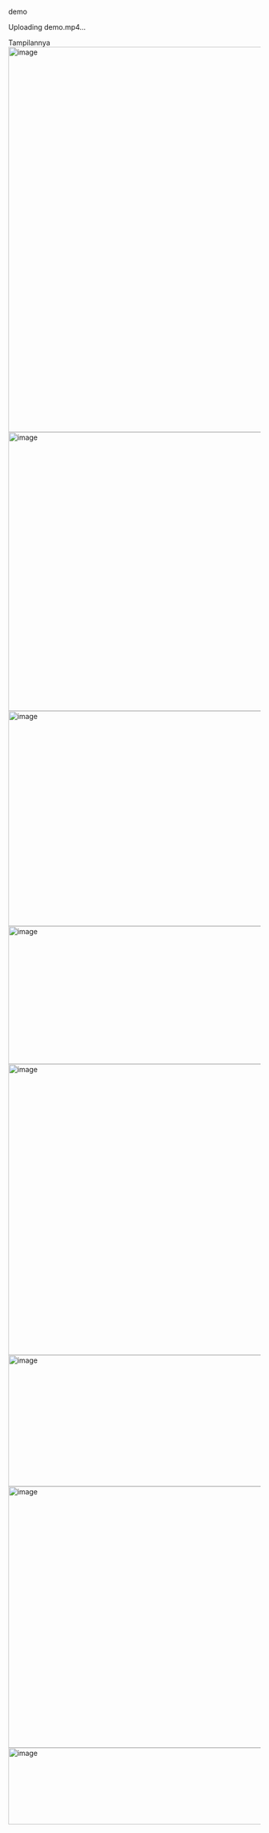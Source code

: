 demo

Uploading demo.mp4…


Tampilannya
<img width="1366" height="768" alt="image" src="https://github.com/user-attachments/assets/92656aca-d4c1-4969-a789-82afa3260881" />
<img width="1366" height="556" alt="image" src="https://github.com/user-attachments/assets/4e7e5746-ee52-4b73-acd8-e16c1f0eb848" />
<img width="1366" height="429" alt="image" src="https://github.com/user-attachments/assets/e40910a0-8338-4aaa-b2f6-0ccdb4254c0d" />
<img width="1366" height="275" alt="image" src="https://github.com/user-attachments/assets/32e853f9-1eb0-4975-b5bd-67ff25bd1b53" />
<img width="1364" height="580" alt="image" src="https://github.com/user-attachments/assets/cff64d38-535b-400c-83ce-a815c843b10f" />
<img width="1359" height="262" alt="image" src="https://github.com/user-attachments/assets/25c1efc5-8675-4c4d-b303-478c390225e3" />
<img width="1363" height="521" alt="image" src="https://github.com/user-attachments/assets/30f4fb35-4de3-4842-a51e-880bc580a3d0" />
<img width="1366" height="153" alt="image" src="https://github.com/user-attachments/assets/2484dc18-cced-4d8a-8740-8495eb772026" />
